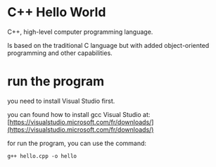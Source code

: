 # C++ Hello World

C++, high-level computer programming language. 

Is based on the traditional C language but with added object-oriented programming and other capabilities.

# run the program

you need to install Visual Studio first.

you can found how to install gcc Visual Studio at: [https://visualstudio.microsoft.com/fr/downloads/](https://visualstudio.microsoft.com/fr/downloads/)

for run the program, you can use the command:

```
g++ hello.cpp -o hello
```